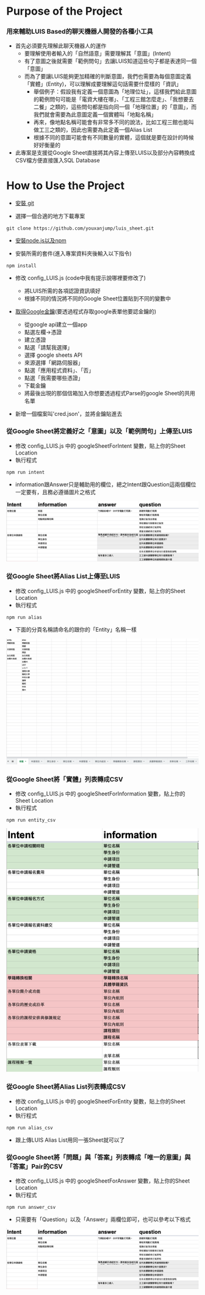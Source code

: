 # Purpose of the Project
### 用來輔助LUIS Based的聊天機器人開發的各種小工具
- 首先必須要先理解此聊天機器人的運作
	- 要理解使用者輸入的「自然語意」需要理解其「意圖」(Intent)
	- 有了意圖之後就需要「範例問句」去讓LUIS知道這些句子都是表達同一個「意圖」
	- 而為了要讓LUIS能夠更加精確的判斷意圖，我們也需要為每個意圖定義「實體」(Entity)，可以理解成要理解這句話需要什麼樣的「資訊」
		- 舉個例子：假設我有定義一個意圖為「地理位址」，這樣我們給此意圖的範例問句可能是「電資大樓在哪」、「工程三館怎麼走」、「我想要去二餐」之類的，這些問句都是指向同一個「地理位置」的「意圖」，而我們就會需要為此意圖定義一個實體叫「地點名稱」
		- 再來，像地點名稱可能會有非常多不同的說法，比如工程三館也能叫做工三之類的，因此也需要為此定義一個Alias List
		- 根據不同的意圖可能會有不同數量的實體，這個就是要在設計的時候好好衡量的
- 此專案是支援從Google Sheet直接將其內容上傳至LUIS以及部分內容轉換成CSV檔方便直接匯入SQL Database
# How to Use the Project
- [安裝 git](https://git-scm.com/book/zh-tw/v2/開始-Git-安裝教學)

- 選擇一個合適的地方下載專案
```shell
git clone https://github.com/youxanjump/luis_sheet.git
```

- [安裝node.js以及npm](https://sasacode.wordpress.com/2018/05/18/nodejs-npm-入門-在windows上安裝/)

- 安裝所需的套件(進入專案資料夾後輸入以下指令)
```shell
npm install
```

- 修改 config_LUIS.js (code中我有提示說哪裡要修改了)
	- 將LUIS所需的各項認證資訊填好
	- 根據不同的情況將不同的Google Sheet位置貼到不同的變數中

- [取得Google金鑰](https://console.developers.google.com)(要透過程式存取google表單他要認金鑰的)
  - 從google api建立一個app
  - 點選左欄->憑證
  - 建立憑證
  - 點選「請幫我選擇」
  - 選擇 google sheets API
  - 來源選擇「網路伺服器」
  - 點選「應用程式資料」、「否」
  - 點選「我需要哪些憑證」
  - 下載金鑰
  - 將最後出現的那個信箱加入你想要透過程式Parse的google Sheet的共用名單

- 新增一個檔案叫'cred.json'，並將金鑰貼進去

### 從Google Sheet將定義好之「意圖」以及「範例問句」上傳至LUIS
- 修改 config_LUIS.js 中的 googleSheetForIntent 變數，貼上你的Sheet Location
- 執行程式
 ```shell
 npm run intent
```
- information跟Answer只是輔助用的欄位，總之Intent跟Question這兩個欄位一定要有，且務必遵循圖片之格式

![image](https://github.com/youxanjump/luis_sheet/blob/master/截圖%202021-02-23%20下午10.38.55.png)

### 從Google Sheet將Alias List上傳至LUIS
- 修改 config_LUIS.js 中的 googleSheetForEntity 變數，貼上你的Sheet Location
- 執行程式
 ```shell
 npm run alias
```
- 下面的分頁名稱請命名的跟你的「Entity」名稱一樣

![image](https://github.com/youxanjump/luis_sheet/blob/master/截圖%202021-02-23%20下午10.40.27.png)

### 從Google Sheet將「實體」列表轉成CSV
- 修改 config_LUIS.js 中的 googleSheetForInformation 變數，貼上你的Sheet Location
- 執行程式
 ```shell
 npm run entity_csv
```
![image](https://github.com/youxanjump/luis_sheet/blob/master/截圖%202021-02-23%20下午10.39.49.png)

### 從Google Sheet將Alias List列表轉成CSV
- 修改 config_LUIS.js 中的 googleSheetForEntity 變數，貼上你的Sheet Location
- 執行程式
 ```shell
 npm run alias_csv
```
- 跟上傳LUIS Alias List用同一張Sheet就可以了

### 從Google Sheet將「問題」與「答案」列表轉成「唯一的意圖」與「答案」Pair的CSV
- 修改 config_LUIS.js 中的 googleSheetForAnswer 變數，貼上你的Sheet Location
- 執行程式
 ```shell
 npm run answer_csv
```
- 只需要有「Question」以及「Answer」兩欄位即可，也可以參考以下格式

![image](https://github.com/youxanjump/luis_sheet/blob/master/截圖%202021-02-23%20下午10.38.55.png)
